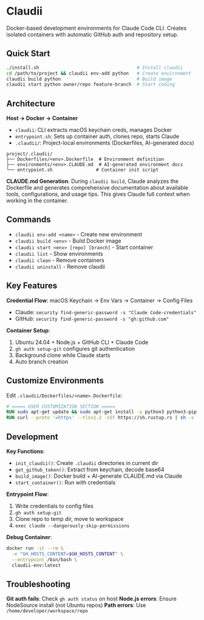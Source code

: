 # Claudii

Docker-based development environments for Claude Code CLI. Creates isolated containers with automatic GitHub auth and repository setup.

## Quick Start

```bash
./install.sh                                    # Install claudii
cd /path/to/project && claudii env-add python   # Create environment  
claudii build python                            # Build image
claudii start python owner/repo feature-branch  # Start coding
```

## Architecture

**Host → Docker → Container**
- `claudii`: CLI extracts macOS keychain creds, manages Docker
- `entrypoint.sh`: Sets up container auth, clones repo, starts Claude
- `.claudii/`: Project-local environments (Dockerfiles, AI-generated docs)

```
project/.claudii/
├── Dockerfiles/<env>.Dockerfile  # Environment definition
├── environments/<env>.CLAUDE.md  # AI-generated environment docs
└── entrypoint.sh                # Container init script
```

**CLAUDE.md Generation**: During `claudii build`, Claude analyzes the Dockerfile and generates comprehensive documentation about available tools, configurations, and usage tips. This gives Claude full context when working in the container.

## Commands

- `claudii env-add <name>` - Create new environment
- `claudii build <env>` - Build Docker image  
- `claudii start <env> [repo] [branch]` - Start container
- `claudii list` - Show environments
- `claudii clean` - Remove containers
- `claudii uninstall` - Remove claudii

## Key Features

**Credential Flow**: macOS Keychain → Env Vars → Container → Config Files
- Claude: `security find-generic-password -s "Claude Code-credentials"`
- GitHub: `security find-generic-password -s "gh:github.com"`

**Container Setup**:
1. Ubuntu 24.04 + Node.js + GitHub CLI + Claude Code
2. `gh auth setup-git` configures git authentication
3. Background clone while Claude starts
4. Auto branch creation

## Customize Environments

Edit `.claudii/Dockerfiles/<name>.Dockerfile`:

```dockerfile
# ===== USER CUSTOMIZATION SECTION =====
RUN sudo apt-get update && sudo apt-get install -y python3 python3-pip
RUN curl --proto '=https' --tlsv1.2 -sSf https://sh.rustup.rs | sh -s -- -y
```

## Development

**Key Functions**:
- `init_claudii()`: Create `.claudii` directories in current dir
- `get_github_token()`: Extract from keychain, decode base64
- `build_image()`: Docker build + AI-generate CLAUDE.md via Claude
- `start_container()`: Run with credentials

**Entrypoint Flow**:
1. Write credentials to config files
2. `gh auth setup-git` 
3. Clone repo to temp dir, move to workspace
4. `exec claude --dangerously-skip-permissions`

**Debug Container**:
```bash
docker run -it --rm \
  -e "GH_HOSTS_CONTENT=$GH_HOSTS_CONTENT" \
  --entrypoint /bin/bash \
  claudii-env:latest
```

## Troubleshooting

**Git auth fails**: Check `gh auth status` on host
**Node.js errors**: Ensure NodeSource install (not Ubuntu repos)
**Path errors**: Use `/home/developer/workspace/repo`